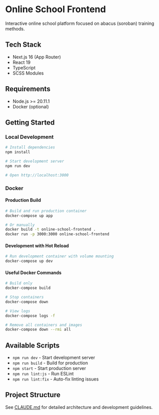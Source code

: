 # Online School Frontend

Interactive online school platform focused on abacus (soroban) training methods.

## Tech Stack

- Next.js 16 (App Router)
- React 19
- TypeScript
- SCSS Modules

## Requirements

- Node.js >= 20.11.1
- Docker (optional)

## Getting Started

### Local Development

```bash
# Install dependencies
npm install

# Start development server
npm run dev

# Open http://localhost:3000
```

### Docker

#### Production Build

```bash
# Build and run production container
docker-compose up app

# Or manually
docker build -t online-school-frontend .
docker run -p 3000:3000 online-school-frontend
```

#### Development with Hot Reload

```bash
# Run development container with volume mounting
docker-compose up dev
```

#### Useful Docker Commands

```bash
# Build only
docker-compose build

# Stop containers
docker-compose down

# View logs
docker-compose logs -f

# Remove all containers and images
docker-compose down --rmi all
```

## Available Scripts

- `npm run dev` - Start development server
- `npm run build` - Build for production
- `npm start` - Start production server
- `npm run lint:js` - Run ESLint
- `npm run lint:fix` - Auto-fix linting issues

## Project Structure

See [CLAUDE.md](CLAUDE.md) for detailed architecture and development guidelines.

